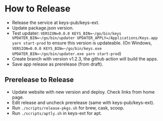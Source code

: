 # How to Release

- Release the service at keys-pub/keys-ext.
- Update package.json version.
- Test updater: `VERSION=0.0.0 KEYS_BIN=~/go/bin/keys UPDATER_BIN=~/go/bin/updater UPDATER_APPLY=/Applications/Keys.app yarn start-prod` to ensure this version is updateable. (On Windows, `VERSION=0.0.0 KEYS_BIN=~/go/bin/keys.exe UPDATER_BIN=~/go/bin/updater.exe yarn start-prod`)
- Create branch with version v1.2.3, the github action will build the apps.
- Save app release as prerelease (from draft).

## Prerelease to Release

- Update website with new version and deploy. Check links from home page.
- Edit release and uncheck prerelease (same with keys-pub/keys-ext).
- Run `./scripts/release-pkgs.sh` for brew, cask, scoop.
- Run `./scripts/aptly.sh` in keys-ext for apt.
